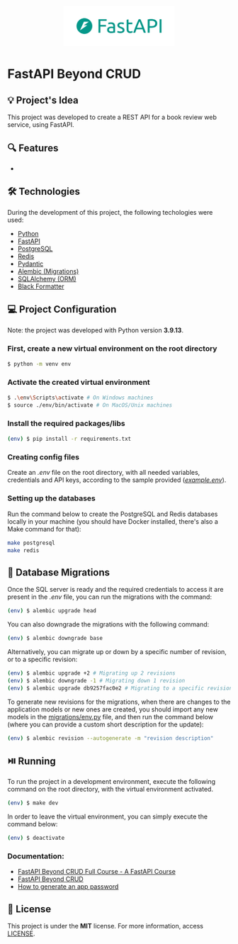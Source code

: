 <h1 align="center"><img alt="FastAPI Beyond CRUD" title="FastAPI Beyond CRUD" src=".github/logo.png" width="250" /></h1>

# FastAPI Beyond CRUD

## 💡 Project's Idea

This project was developed to create a REST API for a book review web service, using FastAPI.

## 🔍 Features

-

## 🛠 Technologies

During the development of this project, the following techologies were used:

- [Python](https://www.python.org/)
- [FastAPI](https://fastapi.tiangolo.com/)
- [PostgreSQL](https://www.postgresql.org/)
- [Redis](https://redis.io/)
- [Pydantic](https://docs.pydantic.dev/latest/)
- [Alembic (Migrations)](https://alembic.sqlalchemy.org/en/latest/)
- [SQLAlchemy (ORM)](https://www.sqlalchemy.org/)
- [Black Formatter](https://github.com/psf/black)

## 💻 Project Configuration

Note: the project was developed with Python version **3.9.13**.

### First, create a new virtual environment on the root directory

```bash
$ python -m venv env
```

### Activate the created virtual environment

```bash
$ .\env\Scripts\activate # On Windows machines
$ source ./env/bin/activate # On MacOS/Unix machines
```

### Install the required packages/libs

```bash
(env) $ pip install -r requirements.txt
```

### Creating config files

Create an _.env_ file on the root directory, with all needed variables, credentials and API keys, according to the sample provided (_[example.env](./example.env)_).

### Setting up the databases

Run the command below to create the PostgreSQL and Redis databases locally in your machine (you should have Docker installed, there's also a Make command for that):

```bash
make postgresql
make redis
```

## 💾 Database Migrations

Once the SQL server is ready and the required credentials to access it are present in the _.env_ file, you can run the migrations with the command:

```bash
(env) $ alembic upgrade head
```

You can also downgrade the migrations with the following command:

```bash
(env) $ alembic downgrade base
```

Alternatively, you can migrate up or down by a specific number of revision, or to a specific revision:

```bash
(env) $ alembic upgrade +2 # Migrating up 2 revisions
(env) $ alembic downgrade -1 # Migrating down 1 revision
(env) $ alembic upgrade db9257fac0e2 # Migrating to a specific revision
```

To generate new revisions for the migrations, when there are changes to the application models or new ones are created, you should import any new models in the [migrations/env.py](./migrations/env.py#L12) file, and then run the command below (where you can provide a custom short description for the update):

```bash
(env) $ alembic revision --autogenerate -m "revision description"
```

## ⏯️ Running

To run the project in a development environment, execute the following command on the root directory, with the virtual environment activated.

```bash
(env) $ make dev
```

In order to leave the virtual environment, you can simply execute the command below:

```bash
(env) $ deactivate
```

### Documentation:

- [FastAPI Beyond CRUD Full Course - A FastAPI Course](https://youtu.be/TO4aQ3ghFOc?si=9fiydpdBQxgfhlgy)
- [FastAPI Beyond CRUD](https://jod35.github.io/fastapi-beyond-crud-docs/site/)
- [How to generate an app password](https://support.google.com/mail/thread/205453566?hl=en&msgid=208526631)

## 📄 License

This project is under the **MIT** license. For more information, access [LICENSE](./LICENSE).
